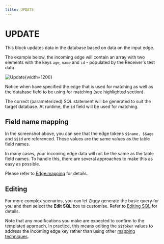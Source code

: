 ```yaml
---
title: UPDATE
---
```


# UPDATE

This block updates data in the database based on data on the input edge.

The example below, the incoming edge will contain an array with two 
elements with the keys `age`, `name` and `id` - populated by the Receiver's test data.

![Update](/img/flows/blocks/utility/SQL/sql-update.png){width=1200}

Notice when have specified the edge that is used for matching 
as well as the database field to be using for matching (see highlighted section).

The correct (parameterized) SQL statement will be generated to suit the target database. 
At runtime, the `id` field will be used for matching.

## Field name mapping
In the screenshot above, you can see that the edge tokens `$$name, $$age` and `$$id` are referenced.
These values are the same values as the table field names.

In many cases, your incoming edge data will not be the same as the table field names. To handle this,
there are several approaches to make this as easy as possible.

Please refer to [Edge mapping](sql-mapping) for details.

## Editing
For more complex scenarios, you can let Ziggy generate the basic query for you and then
select the **Edit SQL** box to customise. Refer to [Editing SQL](sql-editing) for details.

Note that any modifications you make are expected to confirm to the templated approach.
In practice, this means editing the `$$token` values to address the incoming edge key rather
than using other [mapping techniques](sql-mapping).

